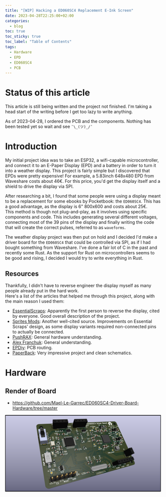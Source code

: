 ```yaml
---
title: "[WIP] Hacking a ED060SC4 Replacement E-Ink Screen"
date: 2023-04-28T22:25:00+02:00
categories:
  - blog
toc: true
toc_sticky: true
toc_label: "Table of Contents"
tags:
  - Hardware
  - EPD
  - ED060SC4
  - PCB
---
```


# Status of this article

This article is still being written and the project not finished. I'm taking a
head start of the writing before I get too lazy to write anything.

As of 2023-04-28, I ordered the PCB and the components. Nothing has been tested
yet so wait and see `¯\_(ツ)_/¯`

# Introduction

My initial project idea was to take an ESP32, a wifi-capable microcontroller,
and connect it to an E-Paper Display (EPD) and a battery in order to turn it 
into a weather display. This project is fairly simple but I discovered that
EPDs were pretty expensive! For example, a 5.83inch 648x480 EPD from Waveshare
costs about 46€. For this price, you'd get the display itself and a shield to
drive the display via SPI.

After researching a bit, I found that some people were using a display meant to
be a replacement for some ebooks by Pocketbook: the `ED060SC4`. This has a good
advantage, as the display is 6" 800x600 and costs about 25€.  
This method is though not plug-and-play, as it involves using specific
components and code. This includes generating several different voltages, 
connecting most of the 39 pins of the display and finally writing the code that
will create the correct pulses, referred to as `waveforms`.

The weather display project was then put on hold and I decided I'd make a
driver board for the `ED060SC4` that could be controlled via SPI, as if I had
bought something from Waveshare.
I've done a fair lot of C in the past and recently some Rust. As the support
for Rust on microcontrollers seems to be good and rising, I decided I would try
to write everything in Rust.

## Resources

Thankfully, I didn't have to reverse engineer the display myself as many
people already put in the hard work.  
Here's a list of the articles that helped me through this project, along
with the main reason I used them:

* [EssentialScraps](http://essentialscrap.com/eink/index.html): Apparently the first person to reverse the display, cited by everyone. Good overall description of the project.
* [Sprites Mods](http://spritesmods.com/?art=einkdisplay&page=1): Another well-cited source. Improvements on Essential Scraps' design, as some display variants required non-connected pins to actually be connected.
* [PushRAX](https://me.pushrax.com/e-ink-clock/): General hardware understanding.
* [Alex Franchuk](https://alexf.tech/blog/driving-ed060sc4lf-e-ink-screens/): General understanding.
* [EPDiy](https://hackaday.io/project/168193-epdiy-976-e-paper-controller): PCB routing.
* [PaperBack](https://hackaday.io/project/21607-paperback-a-desktop-epaper-monitor): Very impressive project and clean schematics.


# Hardware

## Render of Board

* https://github.com/Mael-Le-Garrec/ED060SC4-Driver-Board-Hardware/tree/master

![3D Render of Board's Front](https://github.com/Mael-Le-Garrec/ED060SC4-Driver-Board-Hardware/blob/master/outputs/3d_view/front.png?raw=true)
